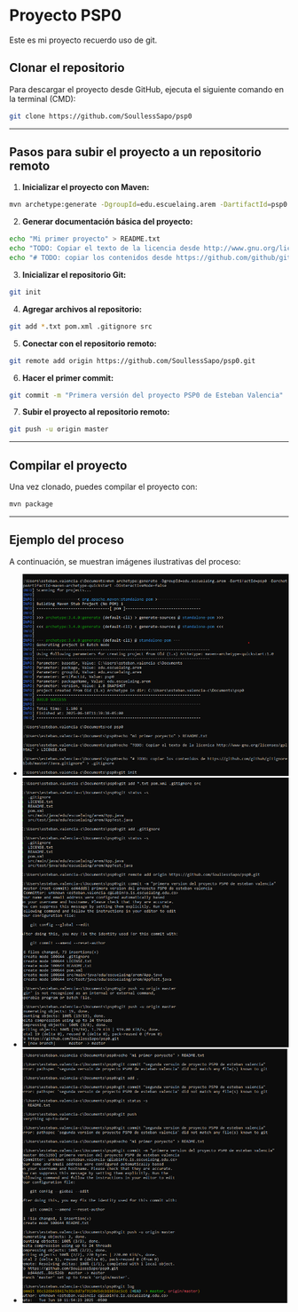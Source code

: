 # Proyecto PSP0

Este es mi proyecto recuerdo uso de git.

## Clonar el repositorio

Para descargar el proyecto desde GitHub, ejecuta el siguiente comando en la terminal (CMD):

```bash
git clone https://github.com/SoullessSapo/psp0
```

---

## Pasos para subir el proyecto a un repositorio remoto

1. **Inicializar el proyecto con Maven:**

```bash
mvn archetype:generate -DgroupId=edu.escuelaing.arem -DartifactId=psp0 -DarchetypeArtifactId=maven-archetype-quickstart -DinteractiveMode=false
```

2. **Generar documentación básica del proyecto:**

```bash
echo "Mi primer proyecto" > README.txt
echo "TODO: Copiar el texto de la licencia desde http://www.gnu.org/licenses/gpl.html" > LICENSE.txt
echo "# TODO: copiar los contenidos desde https://github.com/github/gitignore/blob/master/Java.gitignore" > .gitignore
```

3. **Inicializar el repositorio Git:**

```bash
git init
```

4. **Agregar archivos al repositorio:**

```bash
git add *.txt pom.xml .gitignore src
```

5. **Conectar con el repositorio remoto:**

```bash
git remote add origin https://github.com/SoullessSapo/psp0.git
```

6. **Hacer el primer commit:**

```bash
git commit -m "Primera versión del proyecto PSP0 de Esteban Valencia"
```

7. **Subir el proyecto al repositorio remoto:**

```bash
git push -u origin master
```

---

## Compilar el proyecto

Una vez clonado, puedes compilar el proyecto con:

```bash
mvn package
```

---

## Ejemplo del proceso

A continuación, se muestran imágenes ilustrativas del proceso:

- ![Paso 1](https://github.com/SoullessSapo/psp0/blob/master/src/site/resources/1.png)
- ![Paso 2](https://github.com/SoullessSapo/psp0/blob/master/src/site/resources/2.png)
- ![Paso 3](https://github.com/SoullessSapo/psp0/blob/master/src/site/resources/3.png)
